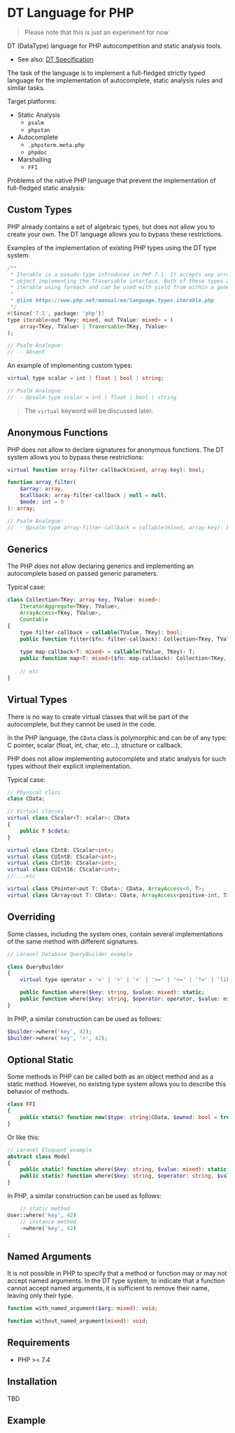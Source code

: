 # DT Language for PHP

> Please note that this is just an experiment for now

DT (DataType) language for PHP autocompetition and static analysis tools.

- See also: [DT Specification](spec/00-specification-for-dt.md)

The task of the language is to implement a full-fledged strictly typed language
for the implementation of autocomplete, static analysis rules and similar tasks.

Target platforms:

- Static Analysis
    - `psalm`
    - `phpstan`
- Autocomplete
    - `.phpstorm.meta.php`
    - `phpdoc`
- Marshalling
    - `FFI`

Problems of the native PHP language that prevent the implementation of 
full-fledged static analysis:

## Custom Types

PHP already contains a set of algebraic types, but does not allow you to 
create your own. The DT language allows you to bypass these restrictions.

Examples of the implementation of existing PHP types using the DT type system:

```php
/**
 * Iterable is a pseudo-type introduced in PHP 7.1. It accepts any array or
 * object implementing the Traversable interface. Both of these types are
 * iterable using foreach and can be used with yield from within a generator.
 *
 * @link https://www.php.net/manual/en/language.types.iterable.php
 */
#[Since('7.1', package: 'php')]
type iterable<out TKey: mixed, out TValue: mixed> = (
    array<TKey, TValue> | Traversable<TKey, TValue>
);

// Psalm Analogue:
//  - Absent
```

An example of implementing custom types:

```php
virtual type scalar = int | float | bool | string;

// Psalm Analogue:
//  - @psalm-type scalar = int | float | bool | string
```

> The `virtual` keyword will be discussed later.

## Anonymous Functions

PHP does not allow to declare signatures for anonymous functions. The DT system 
allows you to bypass these restrictions:

```php
virtual function array-filter-callback(mixed, array-key): bool;

function array_filter(
    $array: array,
    $callback: array-filter-callback | null = null,
    $mode: int = 0
): array;

// Psalm Analogue:
//  - @psalm-type array-filter-callback = callable(mixed, array-key): bool
```

## Generics

The PHP does not allow declaring generics and implementing an autocomplete 
based on passed generic parameters.

Typical case:

```php
class Collection<TKey: array-key, TValue: mixed>: 
    IteratorAggregate<TKey, TValue>, 
    ArrayAccess<TKey, TValue>, 
    Countable
{
    type filter-callback = callable(TValue, TKey): bool;
    public function filter($fn: filter-callback): Collection<TKey, TValue>;
    
    type map-callback<T: mixed> = callable(TValue, TKey): T;
    public function map<T: mixed>($fn: map-callback): Collection<TKey, T>;
    
    // etc
}
```

## Virtual Types

There is no way to create virtual classes that will be part of the autocomplete,
but they cannot be used in the code.

In the PHP language, the `CData` class is polymorphic and can be of any type: 
C pointer, scalar (float, int, char, etc...), structure or callback.

PHP does not allow implementing autocomplete and static analysis for such 
types without their explicit implementation.

Typical case:

```php
// Physical class
class CData;

// Virtual classes
virtual class CScalar<T: scalar>: CData
{
    public T $cdata;
}

virtual class CInt8: CScalar<int>;
virtual class CUInt8: CScalar<int>;
virtual class CInt16: CScalar<int>;
virtual class CUInt16: CScalar<int>;
// ...etc

virtual class CPointer<out T: CData>: CData, ArrayAccess<0, T>;
virtual class CArray<out T: CData>: CData, ArrayAccess<positive-int, T>;
```

## Overriding

Some classes, including the system ones, contain several implementations 
of the same method with different signatures.

```php
// Laravel Database QueryBuilder example

class QueryBuilder
{
    virtual type operator = '=' | '>' | '<' | '>=' | '<=' | '!=' | 'like' | 'not like';

    public function where($key: string, $value: mixed): static;
    public function where($key: string, $operator: operator, $value: mixed): static;
}
```

In PHP, a similar construction can be used as follows:

```php
$builder->where('key', 42);
$builder->where('key', '>', 42);
```

## Optional Static

Some methods in PHP can be called both as an object method and as a static 
method. However, no existing type system allows you to describe this behavior 
of methods.

```php
class FFI
{
    public static? function new($type: string|CData, $owned: bool = true, $persistent: bool = false): CData;
}
```

Or like this:

```php
// Laravel Eloquent example
abstract class Model
{
    public static? function where($key: string, $value: mixed): static;
    public static? function where($key: string, $operator: string, $value: mixed): static;
}
```

In PHP, a similar construction can be used as follows:

```php
    // static method
User::where('key', 42)
    // instance method
    ->where('key', 42)
;
```

## Named Arguments

It is not possible in PHP to specify that a method or function may or may not 
accept named arguments. In the DT type system, to indicate that a function 
cannot accept named arguments, it is sufficient to remove their name, leaving 
only their type.

```php
function with_named_argument($arg: mixed): void;

function without_named_argument(mixed): void;
```

## Requirements

- PHP >= 7.4

## Installation

TBD

## Example
